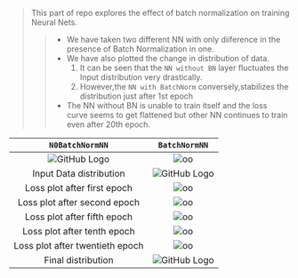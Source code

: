 
>This part of repo explores the effect of batch normalization on training Neural Nets.
>>* We have taken two different NN with only diiference in the presence of Batch Normalization in one.<br>
>>* We have also plotted the change in distribution of data.<br>
>>   1. It can be seen that the `NN without BN` layer fluctuates the Input distribution very drastically.<br>
>>   2. However,the `NN with BatchNorm` conversely,stabilizes the distribution just after 1st epoch<br>
>>* The NN without BN is unable to train itself and the loss curve seems to get flattened but other NN continues to train even after 20th epoch.<br>

|**`N0BatchNormNN`**|**`BatchNormNN`**|
|:------:|:------------------:|
|![GitHub Logo](https://github.com/rishab-gangwar/nn_from_scratch/blob/master/BatchNorm/Mynet.png)|![oo](https://github.com/rishab-gangwar/nn_from_scratch/blob/master/BatchNorm/My.png)|
|  Input Data distribution  |![GitHub Logo](https://github.com/rishab-gangwar/nn_from_scratch/blob/master/BatchNorm/initDist.png) |
|Loss plot after first epoch  |![oo](https://github.com/rishab-gangwar/nn_from_scratch/blob/master/BatchNorm/1epochLoss.png)|
|Loss plot after second epoch |![oo](https://github.com/rishab-gangwar/nn_from_scratch/blob/master/BatchNorm/2epochLoss.png)|
|Loss plot after fifth epoch  |![oo](https://github.com/rishab-gangwar/nn_from_scratch/blob/master/BatchNorm/5epochLoss.png)|
|Loss plot after tenth epoch  |![oo](https://github.com/rishab-gangwar/nn_from_scratch/blob/master/BatchNorm/10epochLoss.png)|
|Loss plot after twentieth epoch|![oo](https://github.com/rishab-gangwar/nn_from_scratch/blob/master/BatchNorm/20epochLoss.png)|
| Final distribution  |![GitHub Logo](https://github.com/rishab-gangwar/nn_from_scratch/blob/master/BatchNorm/Finaldist.png) |

